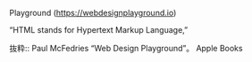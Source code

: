 Playground (https://webdesignplayground.io)

“HTML stands for Hypertext Markup Language,”

抜粋:: Paul McFedries  “Web Design Playground”。 Apple Books  
